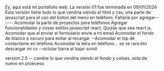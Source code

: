 Ey, aquí está mi portafolio web.
La versión 01 fue terminada en 09/01/2024
Ésta versión tiene todo lo que vendría siendo el html y css, una parte de javascript para el uso del boton del menú en teléfono.
Faltaría por agregar------
Acomodar la parte de proyectos para teléfonos
Agregar funcionalidades y cosas estilos javascript react.
Quizás que sea react js.
Acomodar que al enviar el formulario envie a mi email
Acomodar el fondo de blanco a oscuro para evitar al recargar
--Acomodar el top de contactame en telefono
Acomodar la letra en telefono... se ve rara
btn descargar mi cv
--oclutar barra al bajar scroll

version 2.5
-- cambie lo que vendria siendo el fondo y coloes..esta de nuevo en proeceso
